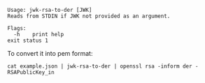 ```shell
Usage: jwk-rsa-to-der [JWK]
Reads from STDIN if JWK not provided as an argument.
		
Flags:
  -h	print help
exit status 1
```
To convert it into pem format:

```shell
cat example.json | jwk-rsa-to-der | openssl rsa -inform der -RSAPublicKey_in 
```